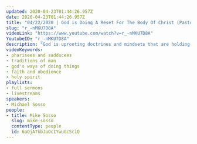 ```yaml
---
updated: 2020-04-23T01:44:26.957Z
date: 2020-04-23T01:44:26.957Z
title: "04/22/2020 | God is Doing A Reset For The Body Of Christ (Pastor Mike Sosso)"
slug: "r_-nMKU7D8A"
videoLink: "https://www.youtube.com/watch?v=r_-nMKU7D8A"
YoutubeID: "r_-nMKU7D8A"
description: "God is uprooting doctrines and mindsets that are holding the Body of Christ and preventing God from establishing His will in the earth. It's reset time! This sermon was delivered by Pastor Michael Sosso at Freedom Fellowship Church on April 22, 2020."
videoKeywords:
- pharisees and sadducees 
- traditions of man
- god's ways of doing things
- faith and obedience
- holy spirit
playlists:
- full sermons
- livestreams
speakers:
- Michael Sosso
people:
- title: Mike Sosso
  slug: mike-sosso
  contentType: people
  id: 6aQjATkbJuOcIYwuGcSciQ
---
```

